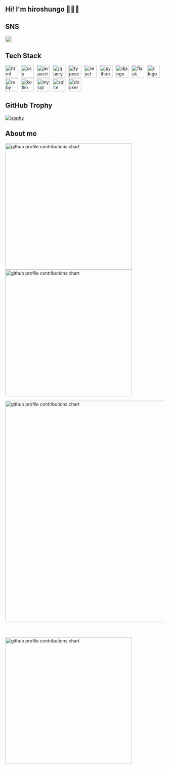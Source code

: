 
## Hi! I'm hiroshungo 👋👋👋 


## SNS


<a href="http://x.com/vhu3jmg6owihh5s?s=21"><img height="20" src="https://img.shields.io/twitter/follow/shungo?style=flat&logo=x" /></a>


## Tech Stack


<div align="left">
  <img src="https://skillicons.dev/icons?i=html" height="40" alt="html logo"  />
  <img width="2" />
  <img src="https://skillicons.dev/icons?i=css" height="40" alt="css logo"  />
  <img width="2" />
  <img src="https://skillicons.dev/icons?i=js" height="40" alt="javascript logo"  />
  <img width="2" />
  <img src="https://skillicons.dev/icons?i=jquery" height="40" alt="jquery logo"  />
  <img width="2" />
  <img src="https://skillicons.dev/icons?i=ts" height="40" alt="typescript logo"  />
  <img width="2" />
  <img src="https://skillicons.dev/icons?i=react" height="40" alt="react logo"  />
  <img width="2" />
  <img src="https://skillicons.dev/icons?i=py" height="40" alt="python logo"  />
  <img width="2" />
  <img src="https://skillicons.dev/icons?i=django" height="40" alt="django logo"  />
  <img width="2" />
  <img src="https://skillicons.dev/icons?i=flask" height="40" alt="flask logo"  />
  <img width="2" />
  <img src="https://skillicons.dev/icons?i=r" height="40" alt="r logo"  />
  <img width="2" />
  <img src="https://skillicons.dev/icons?i=ruby" height="40" alt="ruby logo"  />
  <img width="2" />
  <img src="https://skillicons.dev/icons?i=kotlin" height="40" alt="kotlin logo"  />
  <img width="2" />
  <img src="https://skillicons.dev/icons?i=mysql" height="40" alt="mysql logo"  />
  <img width="2" />
  <img src="https://skillicons.dev/icons?i=sqlite" height="40" alt="sqlite logo"  />
  <img width="2" />
  <img src="https://skillicons.dev/icons?i=docker" height="40" alt="docker logo"  />
  <img width="2" />
</div>


## GitHub Trophy


[![trophy](https://github-profile-trophy.vercel.app/?username=hiroshungo&theme=onedark)](https://github.com/hiroshungo/github-profile-trophy)


## About me


<p align="left">
  <picture>
        <source media="(prefers-color-scheme: dark)"  srcset="output/metrics.base.svg" width="400" />
	<source media="(prefers-color-scheme: light)" srcset="output/metrics.base.svg" width="400" />
	<img alt="github profile contributions chart"    src="https://raw.githubusercontent.com/hiroshungo/hiroshungo/output-3d-contrib/day.svg" />
  </picture>
  <picture>
   	<source media="(prefers-color-scheme: dark)"  srcset="output/details.svg" width="400" />
	<source media="(prefers-color-scheme: light)" srcset="output/details.svg" width="400" />
	<img alt="github profile contributions chart"    src="https://raw.githubusercontent.com/hiroshungo/hiroshungo/output-3d-contrib/day.svg" />
  </picture>
</p>

<p align="left" >
	<picture>
	  <source media="(prefers-color-scheme: dark)"  srcset="profile-3d-contrib/profile-night-rainbow.svg" width="700" />
	  <source media="(prefers-color-scheme: light)" srcset="profile-3d-contrib/profile-season-animate.svg" width="700" />
	  <img alt="github profile contributions chart"    src="https://raw.githubusercontent.com/hiroshungo/hiroshungo/output-3d-contrib/day.svg" />
	</picture>
</p>　

<p align="left">
<picture>
  <source media="(prefers-color-scheme: light)"  srcset="output/metrics.plugin.achievements.compact.svg" width="400" />
  <source media="(prefers-color-scheme: dark)"  srcset="output/metrics.plugin.achievements.compact.svg" width="400" />
 <img alt="github profile contributions chart"    src="https://raw.githubusercontent.com/hiroshungo/hiroshungo/output-3d-contrib/day.svg" />
</picture>


